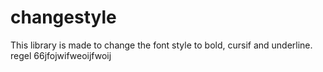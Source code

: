 # changestyle
This library is made to change the font style to bold, cursif and underline.
regel 66jfojwifweoijfwoij